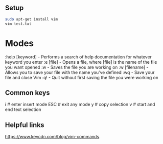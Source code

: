 ## Setup
```sh
sudo apt-get install vim
vim test.txt
```

# Modes
:help [keyword] - Performs a search of help documentation for whatever keyword you enter
:e [file] - Opens a file, where [file] is the name of the file you want opened
:w - Saves the file you are working on
:w [filename] - Allows you to save your file with the name you've defined
:wq - Save your file and close Vim
:q! - Quit without first saving the file you were working on



## Common keys
i  # enter insert mode
ESC  # exit any mode
y  # copy selection
v  # start and end text selection


## Helpful links
https://www.keycdn.com/blog/vim-commands
